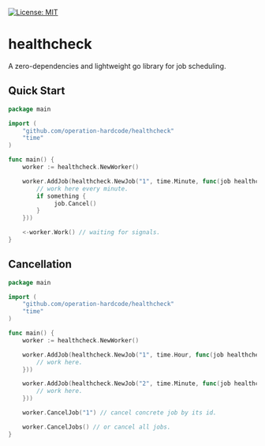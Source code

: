 [![License: MIT](https://img.shields.io/badge/License-MIT-yellow.svg)](LICENSE)

# healthcheck

A zero-dependencies and lightweight go library for job scheduling.

## Quick Start

```go
package main

import (
	"github.com/operation-hardcode/healthcheck"
	"time"
)

func main() {
	worker := healthcheck.NewWorker()

	worker.AddJob(healthcheck.NewJob("1", time.Minute, func(job healthcheck.Job) { 
		// work here every minute.
		if something {
			 job.Cancel()
		}
	}))

	<-worker.Work() // waiting for signals.
}
```

## Cancellation

```go
package main

import (
	"github.com/operation-hardcode/healthcheck"
	"time"
)

func main() {
	worker := healthcheck.NewWorker()

	worker.AddJob(healthcheck.NewJob("1", time.Hour, func(job healthcheck.Job) { 
		// work here.
	}))

	worker.AddJob(healthcheck.NewJob("2", time.Minute, func(job healthcheck.Job) {
		// work here.
	}))

	worker.CancelJob("1") // cancel concrete job by its id.

	worker.CancelJobs() // or cancel all jobs.
}
```
